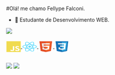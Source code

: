  #Olá! me chamo Fellype Falconi.

- 🌱 Estudante de Desenvolvimento WEB.

<div>
  <a href="https://github.com/FalconiF">
  <img height="160em" src="https://github-readme-stats.vercel.app/api?username=FalconiF&show_icons=true&theme=dark&include_all_commits=true&count_private=true"/>
</div>
<div style="display: inline_block"><br>
  <img align="center" alt="Falconi-Js" height="30" width="40" padding-bottom="20" src="https://raw.githubusercontent.com/devicons/devicon/master/icons/javascript/javascript-plain.svg">
  <img align="center" alt="Falconi-React" height="30" width="40" src="https://raw.githubusercontent.com/devicons/devicon/master/icons/react/react-original.svg">
  <img align="center" alt="Falconi-HTML" height="30" width="40" src="https://raw.githubusercontent.com/devicons/devicon/master/icons/html5/html5-original.svg">
  <img align="center" alt="Falconi-CSS" height="30" width="40" src="https://raw.githubusercontent.com/devicons/devicon/master/icons/css3/css3-original.svg">
</div>
 
##
 
<div> 
  <a href = "fellypefalconis@gmail.com"><img src="https://img.shields.io/badge/-Gmail-%23333?style=for-the-badge&logo=gmail&logoColor=white" target="_blank"></a>
  <a href="https://www.linkedin.com/in/fellype-falconi-251b13231/" target="_blank"><img src="https://img.shields.io/badge/-LinkedIn-%230077B5?style=for-the-badge&logo=linkedin&logoColor=white" target="_blank"></a>     
</div>  
  
